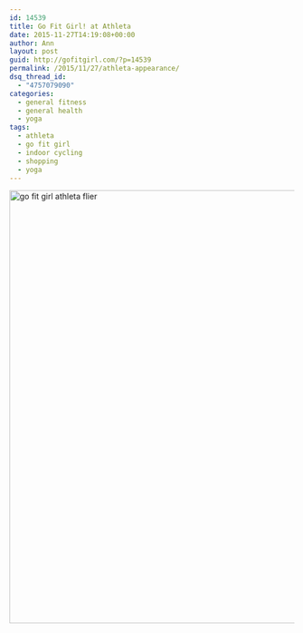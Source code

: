 ```yaml
---
id: 14539
title: Go Fit Girl! at Athleta
date: 2015-11-27T14:19:08+00:00
author: Ann
layout: post
guid: http://gofitgirl.com/?p=14539
permalink: /2015/11/27/athleta-appearance/
dsq_thread_id:
  - "4757079090"
categories:
  - general fitness
  - general health
  - yoga
tags:
  - athleta
  - go fit girl
  - indoor cycling
  - shopping
  - yoga
---
```

<a href="http://gofitgirl.com/2015/11/athleta-appearance/go-fit-girl-flyer-copy/" rel="attachment wp-att-14540"><img class="wp-image-14540 size-large" src="http://gofitgirl.com/wp-content/uploads/2015/11/go-fit-girl-flyer-copy-791x1024.jpg" alt="go fit girl athleta flier" width="590" height="764" /></a>  
&nbsp;